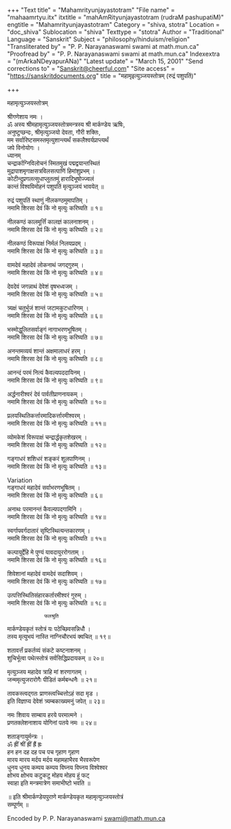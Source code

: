 +++
"Text title" = "Mahamrityunjayastotram"
"File name" = "mahaamrtyu.itx"
itxtitle = "mahAmRityunjayastotram (rudraM pashupatiM)"
engtitle = "Mahamrityunjayastotram"
Category = "shiva, stotra"
Location = "doc_shiva"
Sublocation = "shiva"
Texttype = "stotra"
Author = "Traditional"
Language = "Sanskrit"
Subject = "philosophy/hinduism/religion"
"Transliterated by" = "P. P. Narayanaswami swami at math.mun.ca"
"Proofread by" = "P. P. Narayanaswami swami at math.mun.ca"
Indexextra = "(mArkaNDeyapurANa)"
"Latest update" = "March 15, 2001"
"Send corrections to" = "Sanskrit@cheerful.com"
"Site access" = "https://sanskritdocuments.org"
title = "महामृइत्युञ्जयस्तोत्रम् (रुद्रं पशुपतिं)"

+++
  
 महामृत्युञ्जयस्तोत्रम्   
  
श्रीगणेशाय नमः ।  
ॐ अस्य श्रीमहामृत्युञ्जयस्तोत्रमन्त्रस्य श्री मार्कण्डेय ऋषिः,  
अनुष्टुप्छन्दः, श्रीमृत्युञ्जयो देवता, गौरी शक्तिः,  
मम सर्वारिष्टसमस्तमृत्युशान्त्यर्थं सकलैश्वर्यप्राप्त्यर्थं  
जपे विनोयोगः ।  
                        ध्यानम्  
चन्द्रार्काग्निविलोचनं स्मितमुखं पद्मद्वयान्तस्थितं  
     मुद्रापाशमृगाक्षसत्रविलसत्पाणिं हिमांशुप्रभम् ।  
कोटीन्दुप्रगलत्सुधाप्लुततमुं हारादिभूषोज्ज्वलं  
     कान्तं विश्वविमोहनं पशुपतिं मृत्युञ्जयं भावयेत् ॥  
  
रुद्रं पशुपतिं स्थाणुं नीलकण्ठमुमापतिम् ।  
नमामि शिरसा देवं किं नो मृत्युः करिष्यति ॥ १॥  
  
नीलकण्ठं कालमूर्त्तिं कालज्ञं कालनाशनम् ।  
नमामि शिरसा देवं किं नो मृत्युः करिष्यति ॥ २॥  
  
नीलकण्ठं विरूपाक्षं निर्मलं निलयप्रदम् ।  
नमामि शिरसा देवं किं नो मृत्युः करिष्यति ॥ ३॥  
  
वामदेवं महादेवं लोकनाथं जगद्गुरुम् ।  
नमामि शिरसा देवं किं नो मृत्युः करिष्यति ॥ ४॥  
  
देवदेवं जगन्नाथं देवेशं वृषभध्वजम् ।  
नमामि शिरसा देवं किं नो मृत्युः करिष्यति ॥ ५॥  
  
त्र्यक्षं चतुर्भुजं शान्तं जटामकुटधारिणम् ।  
नमामि शिरसा देवं किं नो मृत्युः करिष्यति ॥ ६॥  
  
भस्मोद्धूलितसर्वाङ्गं नागाभरणभूषितम् ।  
नमामि शिरसा देवं किं नो मृत्युः करिष्यति ॥ ७॥  
  
अनन्तमव्ययं शान्तं अक्षमालाधरं हरम् ।  
नमामि शिरसा देवं किं नो मृत्युः करिष्यति ॥ ८॥  
  
आनन्दं परमं नित्यं कैवल्यपददायिनम् ।  
नमामि शिरसा देवं किं नो मृत्युः करिष्यति ॥ ९॥  
  
अर्द्धनारीश्वरं देवं पार्वतीप्राणनायकम् ।  
नमामि शिरसा देवं किं नो मृत्युः करिष्यति ॥ १०॥  
  
प्रलयस्थितिकर्त्तारमादिकर्त्तारमीश्वरम् ।  
नमामि शिरसा देवं किं नो मृत्युः करिष्यति ॥ ११॥  
  
व्योमकेशं विरूपाक्षं चन्द्रार्द्धकृतशेखरम् ।  
नमामि शिरसा देवं किं नो मृत्युः करिष्यति ॥ १२॥  
  
गङ्गाधरं शशिधरं शङ्करं शूलपाणिनम् ।  
नमामि शिरसा देवं किं नो मृत्युः करिष्यति ॥ १३॥  
  
Variation   
गङ्गाधरं महादेवं सर्वाभरणभूषितम् ।  
नमामि शिरसा देवं किं नो मृत्युः करिष्यति ॥ ६॥  
  
अनाथः परमानन्तं कैवल्यपदगामिनि ।  
नमामि शिरसा देवं किं नो मृत्युः करिष्यति ॥ १४॥  
  
स्वर्गापवर्गदातारं सृष्टिस्थित्यन्तकारणम् ।  
नमामि शिरसा देवं किं नो मृत्युः करिष्यति ॥ १५॥  
  
कल्पायुर्द्देहि मे पुण्यं यावदायुररोगताम् ।  
नमामि शिरसा देवं किं नो मृत्युः करिष्यति ॥ १६॥  
  
शिवेशानां महादेवं वामदेवं सदाशिवम् ।  
नमामि शिरसा देवं किं नो मृत्युः करिष्यति ॥ १७॥  
  
उत्पत्तिस्थितिसंहारकर्तारमीश्वरं गुरुम् ।  
नमामि शिरसा देवं किं नो मृत्युः करिष्यति ॥ १८॥  
  
                फलश्रुति  
मार्कण्डेयकृतं स्तोत्रं यः पठेच्छिवसन्निधौ ।  
तस्य मृत्युभयं नास्ति नाग्निचौरभयं क्वचित् ॥ १९॥  
  
शतावर्त्तं प्रकर्तव्यं संकटे कष्टनाशनम् ।  
शुचिर्भूत्वा पथेत्स्तोत्रं सर्वसिद्धिप्रदायकम् ॥ २०॥  
  
मृत्युञ्जय महादेव त्राहि मां शरणागतम् ।  
जन्ममृत्युजरारोगैः पीडितं कर्मबन्धनैः ॥ २१॥  
  
तावकस्त्वद्गतः प्राणस्त्वच्चित्तोऽहं सदा मृड ।  
इति विज्ञाप्य देवेशं त्र्यम्बकाख्यमनुं जपेत् ॥ २३॥  
  
नमः शिवाय साम्बाय हरये परमात्मने ।  
प्रणतक्लेशनाशाय योगिनां पतये नमः ॥ २४॥  
  
शताङ्गायुर्मन्त्रः ।  
ॐ ह्रीं श्रीं ह्रीं ह्रैं ह्रः  
हन हन दह दह पच पच गृहाण गृहाण  
मारय मारय मर्दय मर्दय महामहाभैरव भैरवरूपेण  
धुनय धुनय कम्पय कम्पय विघ्नय विघ्नय विश्वेश्वर  
क्षोभय क्षोभय कटुकटु मोहय मोहय हुं फट्  
स्वाहा इति मन्त्रमात्रेण समाभीष्टो भवति ॥  
  
॥ इति श्रीमार्कण्डेयपुराणे मार्कण्डेयकृत महामृत्युञ्जयस्तोत्रं  
सम्पूर्णम् ॥  
  
  
  
  
  
Encoded by P. P. Narayanaswami swami@math.mun.ca  
  
